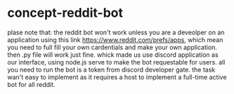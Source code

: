 # concept-reddit-bot
plase note that: the reddit bot won't work unless you are a deveolper on an application using this link https://www.reddit.com/prefs/apps, which mean you need to full fill your own cardentials and make your own application. then .py file will work just fine.
whick made us use discord application as our interface, using node.js serve to make the bot requestable for users.
all you need to run the bot is a token from discord developer gate.
the task wan't easy to implement as it requires a host to implement a full-time active bot for all reddit.
